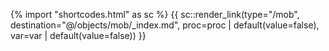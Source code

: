 {% import "shortcodes.html" as sc %}
{{ sc::render_link(type="/mob", destination="@/objects/mob/_index.md", proc=proc | default(value=false), var=var | default(value=false)) }}